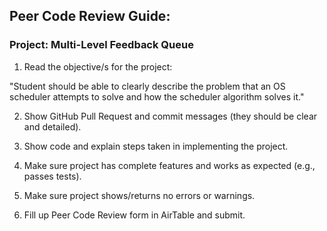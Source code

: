 ## Peer Code Review Guide:
### Project: Multi-Level Feedback Queue

1. Read the objective/s for the project:

"Student should be able to clearly describe the problem that an OS scheduler attempts to solve and how the scheduler algorithm solves it."

2. Show GitHub Pull Request and commit messages (they should be clear and detailed).

3. Show code and explain steps taken in implementing the project.

4. Make sure project has complete features and works as expected (e.g., passes tests).

5. Make sure project shows/returns no errors or warnings.

6. Fill up Peer Code Review form in AirTable and submit.